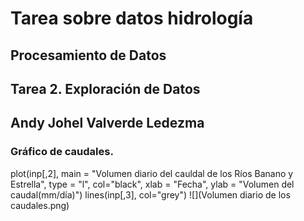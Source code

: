 # **Tarea sobre datos hidrología**
## Procesamiento de Datos  
## Tarea 2. Exploración de Datos  
## Andy Johel Valverde Ledezma  

### **Gráfico de caudales.**
plot(inp[,2],
     main = "Volumen diario del cauldal de los Ríos Banano y Estrella",
     type = "l", col="black", xlab = "Fecha",
     ylab = "Volumen del caudal(mm/día)")
lines(inp[,3],
      col="grey")
![](Volumen diario de los caudales.png)
